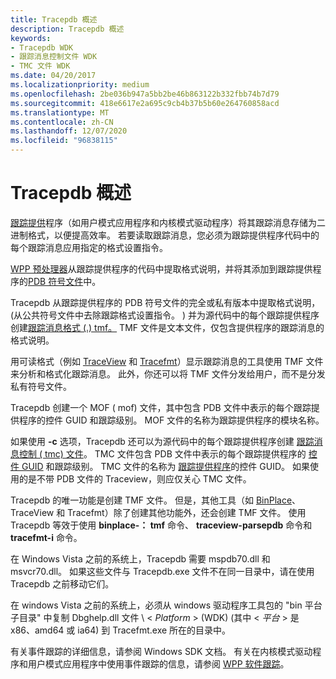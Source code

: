 ```yaml
---
title: Tracepdb 概述
description: Tracepdb 概述
keywords:
- Tracepdb WDK
- 跟踪消息控制文件 WDK
- TMC 文件 WDK
ms.date: 04/20/2017
ms.localizationpriority: medium
ms.openlocfilehash: 2be036b947a5bb2be46b863122b332fbb74b7d79
ms.sourcegitcommit: 418e6617e2a695c9cb4b37b5b60e264760858acd
ms.translationtype: MT
ms.contentlocale: zh-CN
ms.lasthandoff: 12/07/2020
ms.locfileid: "96838115"
---
```

# <a name="tracepdb-overview"></a>Tracepdb 概述


[跟踪提供](trace-provider.md)程序（如用户模式应用程序和内核模式驱动程序）将其跟踪消息存储为二进制格式，以便提高效率。 若要读取跟踪消息，您必须为跟踪提供程序代码中的每个跟踪消息应用指定的格式设置指令。

[WPP 预处理器](wpp-preprocessor.md)从跟踪提供程序的代码中提取格式说明，并将其添加到跟踪提供程序的[PDB 符号文件](pdb-symbol-files.md)中。

Tracepdb 从跟踪提供程序的 PDB 符号文件的完全或私有版本中提取格式说明， (从公共符号文件中去除跟踪格式设置指令。 ) 并为源代码中的每个跟踪提供程序创建[跟踪消息格式 (.) tmf。](trace-message-format-file.md) TMF 文件是文本文件，仅包含提供程序的跟踪消息的格式说明。

用可读格式（例如 [TraceView](traceview.md) 和 [Tracefmt](tracefmt.md)）显示跟踪消息的工具使用 TMF 文件来分析和格式化跟踪消息。 此外，你还可以将 TMF 文件分发给用户，而不是分发私有符号文件。

Tracepdb 创建一个 MOF ( mof) 文件，其中包含 PDB 文件中表示的每个跟踪提供程序的控件 GUID 和跟踪级别。 MOF 文件的名称为跟踪提供程序的模块名称。

如果使用 **-c** 选项，Tracepdb 还可以为源代码中的每个跟踪提供程序创建 [跟踪消息控制 ( tmc) 文件](trace-message-control-file.md)。 TMC 文件包含 PDB 文件中表示的每个跟踪提供程序的 [控件 GUID](control-guid.md) 和跟踪级别。 TMC 文件的名称为 [跟踪提供程序](trace-provider.md)的控件 GUID。 如果使用的是不带 PDB 文件的 Traceview，则应仅关心 TMC 文件。

Tracepdb 的唯一功能是创建 TMF 文件。 但是，其他工具（如 [BinPlace](binplace.md)、TraceView 和 Tracefmt）除了创建其他功能外，还会创建 TMF 文件。 使用 Tracepdb 等效于使用 **binplace-： tmf** 命令、 **traceview-parsepdb** 命令和 **tracefmt-i** 命令。

在 Windows Vista 之前的系统上，Tracepdb 需要 mspdb70.dll 和 msvcr70.dll。 如果这些文件与 Tracepdb.exe 文件不在同一目录中，请在使用 Tracepdb 之前移动它们。

在 windows Vista 之前的系统上，必须从 windows 驱动程序工具包的 "bin 平台子目录" 中复制 Dbghelp.dll 文件 \\ &lt; *Platform* &gt; (WDK)  (其中 &lt; *平台* &gt; 是 x86、amd64 或 ia64) 到 Tracefmt.exe 所在的目录中。

有关事件跟踪的详细信息，请参阅 Windows SDK 文档。 有关在内核模式驱动程序和用户模式应用程序中使用事件跟踪的信息，请参阅 [WPP 软件跟踪](wpp-software-tracing.md)。

 

 





